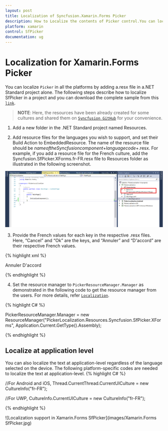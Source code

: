 ```yaml
---
layout: post
title: Localization of Syncfusion.Xamarin.Forms Picker
description: How to Localize the contents of Picker control.You can localize `Picker` in all the platforms by adding a.resx file.
platform: xamarin
control: SfPicker
documentation: ug
---
```


# Localization for Xamarin.Forms Picker

You can localize `Picker` in all the platforms by adding a.resx file in a.NET Standard project alone. The following steps describe how to localize SfPicker in a project and you can download the complete sample from this [`link`](http://www.syncfusion.com/downloads/support/directtrac/general/ze/PickerLocalization868148122.zip).

> **NOTE**: Here, the resources have been already created for some cultures and shared them on [`Syncfusion GitHub`](https://github.com/syncfusion/xamarin-localized-texts) for your convenience.

1. Add a new folder in the .NET Standard project named Resources.

2. Add resource files for the languages you wish to support, and set their Build Action to EmbeddedResource. The name of the resource file should be $name of the Syncfusion component$+$language code$+.resx. For example, if you add a resource file for the French culture, add the Syncfusion.SfPicker.XForms.fr-FR.resx file to Resources folder as illustrated in the following screenshot.

![Localization support in Xamarin.Forms Picker](images/PickerLocalization.png)

3. Provide the French values for each key in the respective .resx files. Here, “Cancel” and “Ok” are the keys, and “Annuler” and “D'accord” are their respective French values.

{% highlight xml %}

<data name="Cancel" xml:space="preserve">
  <value>Annuler</value>
</data>
<data name="Ok" xml:space="preserve">
  <value>D'accord</value>
</data>  

{% endhighlight %} 

4. Set the resource manager to `PickerResourceManager.Manager` as demonstrated in the following code to get the resource manager from the users. For more details, refer [`Localization`](https://blog.syncfusion.com/post/localization-made-easy-for-syncfusion-xamarin-forms-components.aspx).

{% highlight C# %}

 PickerResourceManager.Manager = new ResourceManager("PickerLocalization.Resources.Syncfusion.SfPicker.XForms", Application.Current.GetType().Assembly);

{% endhighlight %} 

## Localize at application level

You can also localize the text at application-level regardless of the language selected on the device. The following platform-specific codes are needed to localize the text at application-level.
{% highlight C# %}

//For Android and iOS,
Thread.CurrentThread.CurrentUICulture = new CultureInfo("fr-FR");

//For UWP,
CultureInfo.CurrentUICulture = new CultureInfo("fr-FR");

{% endhighlight %} 

![Localization support in Xamarin.Forms SfPicker](images/Xamarin.Forms SfPicker.jpg)